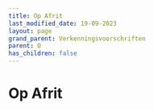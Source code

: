 ```yaml
---
title: Op Afrit
last_modified_date: 19-09-2023
layout: page
grand_parent: Verkenningsvoorschriften
parent: O
has_children: false
---
```


Op Afrit
========

